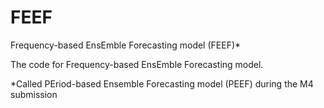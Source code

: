 # FEEF
Frequency-based EnsEmble Forecasting model (FEEF)*

The code for Frequency-based EnsEmble Forecasting model.

*Called PEriod-based Ensemble Forecasting model (PEEF) during the M4 submission
